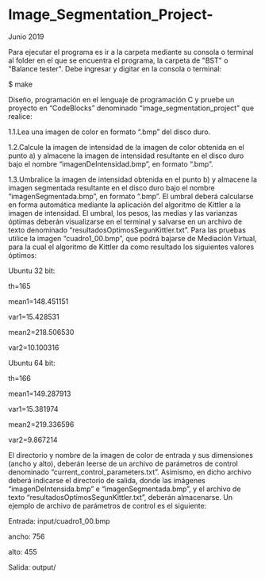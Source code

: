 # Image_Segmentation_Project-
Junio 2019

Para ejecutar el programa es ir a la carpeta mediante su consola o terminal al folder
en el que se encuentra el programa, la carpeta de "BST" o "Balance tester".
Debe ingresar y digitar en la consola o terminal:

$ make



Diseño, programación en el lenguaje de programación C y pruebe un proyecto en “CodeBlocks” denominado “image_segmentation_project” que realice:

1.1.Lea una imagen de color en formato “.bmp” del disco duro.

1.2.Calcule la imagen de intensidad de la imagen de color obtenida en el punto a) y almacene la imagen de intensidad resultante en el disco duro bajo el nombre “imagenDeIntensidad.bmp”, en formato “.bmp”.

1.3.Umbralice la imagen de intensidad obtenida en el punto b) y almacene la imagen segmentada resultante en el disco duro bajo el nombre “imagenSegmentada.bmp”, en formato “.bmp”. El umbral deberá calcularse en forma automática mediante la aplicación del algoritmo de Kittler a la imagen de intensidad. El umbral, los pesos, las medias y las varianzas óptimas deberán visualizarse en el terminal y salvarse en un archivo de texto denominado “resultadosOptimosSegunKittler.txt”. Para las pruebas utilice la imagen “cuadro1_00.bmp”, que podrá bajarse de Mediación Virtual, para la cual el algoritmo de Kittler da como resultado los siguientes valores óptimos:

Ubuntu 32 bit:

th=165

mean1=148.451151

var1=15.428531

mean2=218.506530

var2=10.100316


Ubuntu 64 bit:

th=166

mean1=149.287913 

var1=15.381974 

mean2=219.336596 

var2=9.867214

El directorio y nombre de la imagen de color de entrada y sus dimensiones (ancho y alto), deberán leerse de un archivo de parámetros de control denominado “current_control_parameters.txt”. Asimismo, en dicho archivo deberá indicarse el directorio de salida, donde las imágenes “imagenDeIntensida.bmp” e “imagenSegmentada.bmp”, y el archivo de texto “resultadosOptimosSegunKittler.txt”, deberán almacenarse. Un ejemplo de archivo de parámetros de control es el siguiente:


Entrada: input/cuadro1_00.bmp 

ancho: 756

alto: 455

Salida: output/
